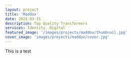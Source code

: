 ```yaml
---
layout: project
title: 'Maddox'
date: 2022-03-31
description: Top Quality Transformers
services: Identity, Digital
featured_image: '/images/projects/maddox/thumbnail.jpg'
cover_image: 'images/projects/maddox/cover.jpg'
---
```


This is a test